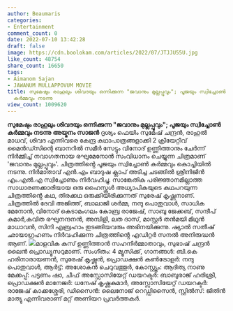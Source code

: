 ```yaml
---
author: Beaumaris
categories:
- Entertainment
comment_count: 0
date: 2022-07-10 13:42:28
draft: false
image: https://cdn.boolokam.com/articles/2022/07/JTJJU55U.jpg
like_count: 48754
share_count: 16650
tags:
- Aimanom Sajan
- JAWANUM MULLAPPOVUM MOVIE
title: സുമേഷും രാഹുലും ശിവദയും ഒന്നിക്കുന്ന "ജവാനും മുല്ലപ്പൂവും"; പൂജയും സ്വിച്ചോൺ
  കർമ്മവും നടന്നു
view_count: 1009620
---
```


**സുമേഷും രാഹുലും ശിവദയും ഒന്നിക്കുന്ന "ജവാനും മുല്ലപ്പൂവും"; പൂജയും സ്വിച്ചോൺ കർമ്മവും നടന്നു** **അയ്മനം സാജൻ** ദൃശ്യം ഫെയിം സുമേഷ് ചന്ദ്രൻ, രാഹുൽ മാധവ്, ശിവദ എന്നിവരെ കേന്ദ്ര കഥാപാത്രങ്ങളാക്കി 2 ക്രീയേറ്റീവ് മൈൻഡ്സിന്റെ ബാനറിൽ സമീർ സേട്ടും വിനോദ് ഉണ്ണിത്താനും ചേർന്ന് നിർമ്മിച്ച് നവാഗതനായ രഘുമേനോൻ സംവിധാനം ചെയ്യുന്ന ചിത്രമാണ് 'ജവാനും മുല്ലപ്പൂവും'. ചിത്രത്തിൻ്റെ പൂജയും സ്വിച്ചോൺ കർമ്മവും കൊച്ചിയിൽ നടന്നു. നിർമാതാവ് എൻ.എം ബാദുഷ ക്ലാപ് അടിച്ച ചടങ്ങിൽ ശ്രീനിജിൻ എം.എൽ.എ സ്വിച്ചോണും നിർവഹിച്ചു. സാങ്കേതിക പരിജ്ഞാനമില്ലാത്ത സാധാരണക്കാരിയായ ഒരു ഹൈസ്കൂൾ അധ്യാപികയുടെ കഥപറയുന്ന ചിത്രത്തിൻ്റെ കഥ, തിരക്കഥ ഒരുക്കിയിരിക്കുന്നത് സുരേഷ് കൃഷ്ണനാണ്. ചിത്രത്തിൽ ദേവി അജിത്ത്, ബാലാജി ശർമ്മ, നന്ദു പൊതുവാൾ, സാധിക മേനോൻ, വിനോദ് കെടാമംഗലം കോബ്ര രാജേഷ്, സാബു ജേക്കബ്, സന്ദീപ് കുമാർ,കവിത രഘുനന്ദനൻ, അമ്പിളി, ലത ദാസ്, മാസ്റ്റർ തൻമയി മിഥുൻ മാധാവൻ, സിനി എബ്രഹാം തുടങ്ങിയവരും അഭിനയിക്കുന്നു. ഷ്യാൽ സതീഷ് ഛായാഗ്രഹണം നിർവഹിക്കുന്ന ചിത്രത്തിൻ്റെ എഡിറ്റർ സനൽ അനിരുദ്ധൻ ആണ്. ![](https://cdn.boolokam.com/articles/2022/07/JTJJU55U.jpg)മാളവിക കസ് ഉണ്ണിത്താൻ സഹനിർമ്മാതാവും, സുഭാഷ് ചന്ദ്രൻ ലൈൻ പ്രൊഡ്യൂസറുമാണ്. സംഗീതം: 4 മ്യൂസിക്ക്, ഗാനങ്ങൾ: ബി.കെ ഹരിനാരായണൻ, സുരേഷ് കൃഷ്ണൻ, പ്രൊഡക്ഷൻ കൺട്രോളർ: നന്ദു പൊതുവാൾ, ആർട്ട്: അശോകൻ ചെറുവത്തൂർ, കോസ്റ്റ്യൂം: ആദിത്യ നാണു മേക്കപ്പ്: പട്ടണം ഷാ, ചീഫ് അസ്സോസിയേറ്റ് ഡയറക്ടർ: ബാബുരാജ് ഹരിശ്രീ, പ്രൊഡക്ഷൻ മാനേജർ: ധനേഷ് കൃഷ്ണകുമാർ, അസ്സോസിയേറ്റ് ഡയറക്ടർ: രാജേഷ് കാക്കശ്ശേരി, ഡിസൈൻ: ലൈനോജ് റെഡ്ഡിസൈൻ, സ്റ്റിൽസ്: ജിതിൻ മാത്യു എന്നിവരാണ് മറ്റ് അണിയറ പ്രവർത്തകർ. &nbsp;